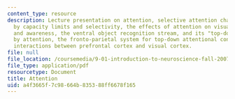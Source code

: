 ```yaml
---
content_type: resource
description: Lecture presentation on attention, selective attention characterized
  by capacity limits and selectivity, the effects of attention on visual processing
  and awareness, the ventral object recognition stream, and its "top-down" control
  by attention, the fronto-parietal system for top-down attentional control, , and
  interactions between prefrontal cortex and visual cortex.
file: null
file_location: /coursemedia/9-01-introduction-to-neuroscience-fall-2007/a4f3665f7c98664b835388ff6678f165_20_desimonelec.pdf
file_type: application/pdf
resourcetype: Document
title: Attention
uid: a4f3665f-7c98-664b-8353-88ff6678f165
---
```

